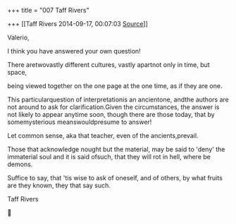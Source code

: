 +++
title = "007 Taff Rivers"

+++
[[Taff Rivers	2014-09-17, 00:07:03 [Source](https://groups.google.com/g/samskrita/c/XOelLTCpBv4)]]



  

Valerio,

  

 I think you have answered your own question!

  

There aretwovastly different cultures, vastly apartnot only in time, but space,

  

being viewed together on the one page at the one time, as if they are one.

  

  

This particularquestion of interpretationis an ancientone, andthe authors are not around to ask for clarification.Given the circumstances, the answer is not likely to appear anytime soon, though there are those today, that by somemysterious meanswouldpresume to answer!

  

Let common sense, aka that teacher, even of the ancients,prevail.

  

Those that acknowledge nought but the material, may be said to 'deny' the immaterial soul and it is said ofsuch, that they will rot in hell, where be demons.

  

Suffice to say, that 'tis wise to ask of oneself, and of others, by what fruits are they known, they that say such.

  

 Taff Rivers



